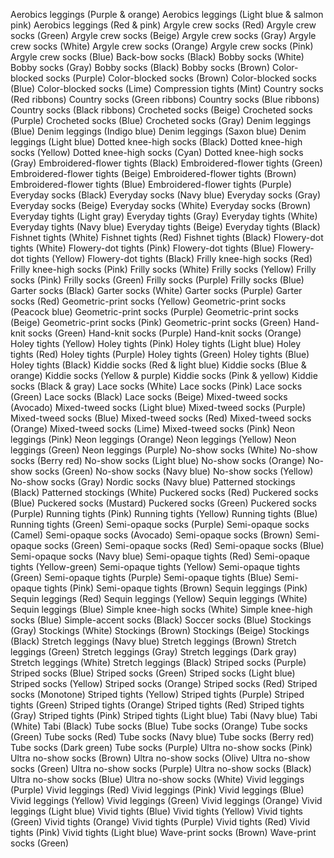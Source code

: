 Aerobics leggings (Purple & orange)
Aerobics leggings (Light blue & salmon pink)
Aerobics leggings (Red & pink)
Argyle crew socks (Red)
Argyle crew socks (Green)
Argyle crew socks (Beige)
Argyle crew socks (Gray)
Argyle crew socks (White)
Argyle crew socks (Orange)
Argyle crew socks (Pink)
Argyle crew socks (Blue)
Back-bow socks (Black)
Bobby socks (White)
Bobby socks (Gray)
Bobby socks (Black)
Bobby socks (Brown)
Color-blocked socks (Purple)
Color-blocked socks (Brown)
Color-blocked socks (Blue)
Color-blocked socks (Lime)
Compression tights (Mint)
Country socks (Red ribbons)
Country socks (Green ribbons)
Country socks (Blue ribbons)
Country socks (Black ribbons)
Crocheted socks (Beige)
Crocheted socks (Purple)
Crocheted socks (Blue)
Crocheted socks (Gray)
Denim leggings (Blue)
Denim leggings (Indigo blue)
Denim leggings (Saxon blue)
Denim leggings (Light blue)
Dotted knee-high socks (Black)
Dotted knee-high socks (Yellow)
Dotted knee-high socks (Cyan)
Dotted knee-high socks (Gray)
Embroidered-flower tights (Black)
Embroidered-flower tights (Green)
Embroidered-flower tights (Beige)
Embroidered-flower tights (Brown)
Embroidered-flower tights (Blue)
Embroidered-flower tights (Purple)
Everyday socks (Black)
Everyday socks (Navy blue)
Everyday socks (Gray)
Everyday socks (Beige)
Everyday socks (White)
Everyday socks (Brown)
Everyday tights (Light gray)
Everyday tights (Gray)
Everyday tights (White)
Everyday tights (Navy blue)
Everyday tights (Beige)
Everyday tights (Black)
Fishnet tights (White)
Fishnet tights (Red)
Fishnet tights (Black)
Flowery-dot tights (White)
Flowery-dot tights (Pink)
Flowery-dot tights (Blue)
Flowery-dot tights (Yellow)
Flowery-dot tights (Black)
Frilly knee-high socks (Red)
Frilly knee-high socks (Pink)
Frilly socks (White)
Frilly socks (Yellow)
Frilly socks (Pink)
Frilly socks (Green)
Frilly socks (Purple)
Frilly socks (Blue)
Garter socks (Black)
Garter socks (White)
Garter socks (Purple)
Garter socks (Red)
Geometric-print socks (Yellow)
Geometric-print socks (Peacock blue)
Geometric-print socks (Purple)
Geometric-print socks (Beige)
Geometric-print socks (Pink)
Geometric-print socks (Green)
Hand-knit socks (Green)
Hand-knit socks (Purple)
Hand-knit socks (Orange)
Holey tights (Yellow)
Holey tights (Pink)
Holey tights (Light blue)
Holey tights (Red)
Holey tights (Purple)
Holey tights (Green)
Holey tights (Blue)
Holey tights (Black)
Kiddie socks (Red & light blue)
Kiddie socks (Blue & orange)
Kiddie socks (Yellow & purple)
Kiddie socks (Pink & yellow)
Kiddie socks (Black & gray)
Lace socks (White)
Lace socks (Pink)
Lace socks (Green)
Lace socks (Black)
Lace socks (Beige)
Mixed-tweed socks (Avocado)
Mixed-tweed socks (Light blue)
Mixed-tweed socks (Purple)
Mixed-tweed socks (Blue)
Mixed-tweed socks (Red)
Mixed-tweed socks (Orange)
Mixed-tweed socks (Lime)
Mixed-tweed socks (Pink)
Neon leggings (Pink)
Neon leggings (Orange)
Neon leggings (Yellow)
Neon leggings (Green)
Neon leggings (Purple)
No-show socks (White)
No-show socks (Berry red)
No-show socks (Light blue)
No-show socks (Orange)
No-show socks (Green)
No-show socks (Navy blue)
No-show socks (Yellow)
No-show socks (Gray)
Nordic socks (Navy blue)
Patterned stockings (Black)
Patterned stockings (White)
Puckered socks (Red)
Puckered socks (Blue)
Puckered socks (Mustard)
Puckered socks (Green)
Puckered socks (Purple)
Running tights (Pink)
Running tights (Yellow)
Running tights (Blue)
Running tights (Green)
Semi-opaque socks (Purple)
Semi-opaque socks (Camel)
Semi-opaque socks (Avocado)
Semi-opaque socks (Brown)
Semi-opaque socks (Green)
Semi-opaque socks (Red)
Semi-opaque socks (Blue)
Semi-opaque socks (Navy blue)
Semi-opaque tights (Red)
Semi-opaque tights (Yellow-green)
Semi-opaque tights (Yellow)
Semi-opaque tights (Green)
Semi-opaque tights (Purple)
Semi-opaque tights (Blue)
Semi-opaque tights (Pink)
Semi-opaque tights (Brown)
Sequin leggings (Pink)
Sequin leggings (Red)
Sequin leggings (Yellow)
Sequin leggings (White)
Sequin leggings (Blue)
Simple knee-high socks (White)
Simple knee-high socks (Blue)
Simple-accent socks (Black)
Soccer socks (Blue)
Stockings (Gray)
Stockings (White)
Stockings (Brown)
Stockings (Beige)
Stockings (Black)
Stretch leggings (Navy blue)
Stretch leggings (Brown)
Stretch leggings (Green)
Stretch leggings (Gray)
Stretch leggings (Dark gray)
Stretch leggings (White)
Stretch leggings (Black)
Striped socks (Purple)
Striped socks (Blue)
Striped socks (Green)
Striped socks (Light blue)
Striped socks (Yellow)
Striped socks (Orange)
Striped socks (Red)
Striped socks (Monotone)
Striped tights (Yellow)
Striped tights (Purple)
Striped tights (Green)
Striped tights (Orange)
Striped tights (Red)
Striped tights (Gray)
Striped tights (Pink)
Striped tights (Light blue)
Tabi (Navy blue)
Tabi (White)
Tabi (Black)
Tube socks (Blue)
Tube socks (Orange)
Tube socks (Green)
Tube socks (Red)
Tube socks (Navy blue)
Tube socks (Berry red)
Tube socks (Dark green)
Tube socks (Purple)
Ultra no-show socks (Pink)
Ultra no-show socks (Brown)
Ultra no-show socks (Olive)
Ultra no-show socks (Green)
Ultra no-show socks (Purple)
Ultra no-show socks (Black)
Ultra no-show socks (Blue)
Ultra no-show socks (White)
Vivid leggings (Purple)
Vivid leggings (Red)
Vivid leggings (Pink)
Vivid leggings (Blue)
Vivid leggings (Yellow)
Vivid leggings (Green)
Vivid leggings (Orange)
Vivid leggings (Light blue)
Vivid tights (Blue)
Vivid tights (Yellow)
Vivid tights (Green)
Vivid tights (Orange)
Vivid tights (Purple)
Vivid tights (Red)
Vivid tights (Pink)
Vivid tights (Light blue)
Wave-print socks (Brown)
Wave-print socks (Green)
